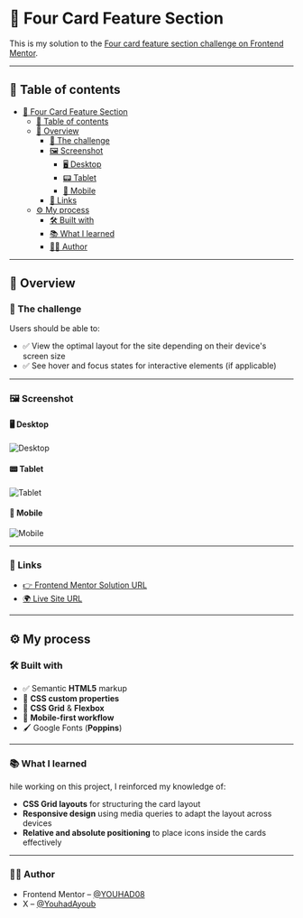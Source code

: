 # 🚀 Four Card Feature Section

This is my solution to the [Four card feature section challenge on Frontend Mentor](https://www.frontendmentor.io/challenges/four-card-feature-section-weK1eFYK).

---

## 📑 Table of contents

- [🚀 Four Card Feature Section](#-four-card-feature-section)
  - [📑 Table of contents](#-table-of-contents)
  - [📌 Overview](#-overview)
    - [🎯 The challenge](#-the-challenge)
    - [🖼️ Screenshot](#️-screenshot)
      - [🖥️ Desktop](#️-desktop)
      - [📟 Tablet](#-tablet)
      - [📱 Mobile](#-mobile)
    - [🔗 Links](#-links)
  - [⚙️ My process](#️-my-process)
    - [🛠️ Built with](#️-built-with)
    - [📚 What I learned](#-what-i-learned)
    - [👨‍💻 Author](#-author)

---

## 📌 Overview

### 🎯 The challenge

Users should be able to:

- ✅ View the optimal layout for the site depending on their device's screen size
- ✅ See hover and focus states for interactive elements (if applicable)

---

### 🖼️ Screenshot

#### 🖥️ Desktop

![Desktop](design\desktop-design.jpg)

#### 📟 Tablet

![Tablet](design\tablet-design.png)

#### 📱 Mobile

![Mobile](design\mobile-design.jpg)

---

### 🔗 Links

- [👉 Frontend Mentor Solution URL](https://your-solution-url.com)
- [🌍 Live Site URL](https://your-live-site-url.com)

---

## ⚙️ My process

### 🛠️ Built with

- ✅ Semantic **HTML5** markup
- 🎨 **CSS custom properties**
- 📐 **CSS Grid** & **Flexbox**
- 📱 **Mobile-first workflow**
- 🖌️ Google Fonts (**Poppins**)

---

### 📚 What I learned

hile working on this project, I reinforced my knowledge of:

- **CSS Grid layouts** for structuring the card layout
- **Responsive design** using media queries to adapt the layout across devices
- **Relative and absolute positioning** to place icons inside the cards effectively

---

### 👨‍💻 Author

- Frontend Mentor – [@YOUHAD08](https://www.frontendmentor.io/profile/YOUHAD08)
- X – [@YouhadAyoub](https://x.com/YouhadAyoub)
